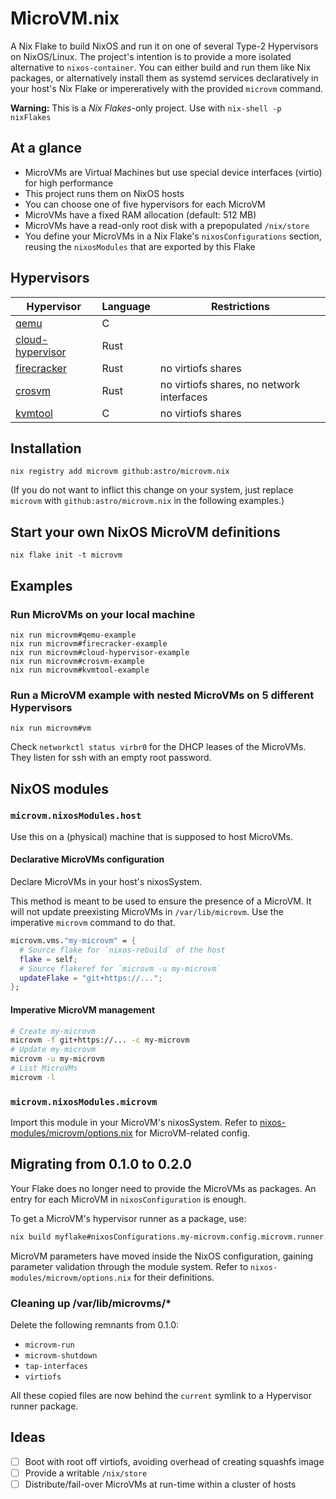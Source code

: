 # MicroVM.nix

A Nix Flake to build NixOS and run it on one of several Type-2
Hypervisors on NixOS/Linux. The project's intention is to provide a
more isolated alternative to `nixos-container`. You can either build
and run them like Nix packages, or alternatively install them as
systemd services declaratively in your host's Nix Flake or
impereratively with the provided `microvm` command.

**Warning:** This is a *Nix Flakes*-only project. Use with `nix-shell -p nixFlakes`

## At a glance

- MicroVMs are Virtual Machines but use special device interfaces
  (virtio) for high performance
- This project runs them on NixOS hosts
- You can choose one of five hypervisors for each MicroVM
- MicroVMs have a fixed RAM allocation (default: 512 MB)
- MicroVMs have a read-only root disk with a prepopulated `/nix/store`
- You define your MicroVMs in a Nix Flake's `nixosConfigurations`
  section, reusing the `nixosModules` that are exported by this Flake

## Hypervisors

| Hypervisor                                                              | Language | Restrictions                              |
|-------------------------------------------------------------------------|----------|-------------------------------------------|
| [qemu](https://www.qemu.org/)                                           | C        |                                           |
| [cloud-hypervisor](https://www.cloudhypervisor.org/)                    | Rust     |                                           |
| [firecracker](https://firecracker-microvm.github.io/)                   | Rust     | no virtiofs shares                        |
| [crosvm](https://chromium.googlesource.com/chromiumos/platform/crosvm/) | Rust     | no virtiofs shares, no network interfaces |
| [kvmtool](https://github.com/kvmtool/kvmtool)                           | C        | no virtiofs shares                        |

## Installation

```shell
nix registry add microvm github:astro/microvm.nix
```

(If you do not want to inflict this change on your system, just
replace `microvm` with `github:astro/microvm.nix` in the following
examples.)

## Start your own NixOS MicroVM definitions

```shell
nix flake init -t microvm
```

## Examples

### Run MicroVMs on your local machine

```shell
nix run microvm#qemu-example
nix run microvm#firecracker-example
nix run microvm#cloud-hypervisor-example
nix run microvm#crosvm-example
nix run microvm#kvmtool-example
```

### Run a MicroVM example with nested MicroVMs on 5 different Hypervisors

```shell
nix run microvm#vm
```

Check `networkctl status virbr0` for the DHCP leases of the
MicroVMs. They listen for ssh with an empty root password.


## NixOS modules

### `microvm.nixosModules.host`

Use this on a (physical) machine that is supposed to host MicroVMs.

#### Declarative MicroVMs configuration

Declare MicroVMs in your host's nixosSystem.

This method is meant to be used to ensure the presence of a
MicroVM. It will not update preexisting MicroVMs in
`/var/lib/microvm`. Use the imperative `microvm` command to do that.

```nix
microvm.vms."my-microvm" = {
  # Source flake for `nixos-rebuild` of the host
  flake = self;
  # Source flakeref for `microvm -u my-microvm`
  updateFlake = "git+https://...";
};
```

#### Imperative MicroVM management

```bash
# Create my-microvm
microvm -f git+https://... -c my-microvm
# Update my-microvm
microvm -u my-microvm
# List MicroVMs
microvm -l
```

### `microvm.nixosModules.microvm`

Import this module in your MicroVM's nixosSystem. Refer to
[nixos-modules/microvm/options.nix](nixos-modules/microvm/options.nix)
for MicroVM-related config.

## Migrating from 0.1.0 to 0.2.0

Your Flake does no longer need to provide the MicroVMs as packages. An
entry for each MicroVM in `nixosConfiguration` is enough.

To get a MicroVM's hypervisor runner as a package, use:

```bash
nix build myflake#nixosConfigurations.my-microvm.config.microvm.runner.qemu
```

MicroVM parameters have moved inside the NixOS configuration, gaining
parameter validation through the module system. Refer to
`nixos-modules/microvm/options.nix` for their definitions.

### Cleaning up /var/lib/microvms/*

Delete the following remnants from 0.1.0:

- `microvm-run`
- `microvm-shutdown`
- `tap-interfaces`
- `virtiofs`

All these copied files are now behind the `current` symlink to a
Hypervisor runner package.


## Ideas

- [ ] Boot with root off virtiofs, avoiding overhead of creating squashfs image
- [ ] Provide a writable `/nix/store`
- [ ] Distribute/fail-over MicroVMs at run-time within a cluster of hosts

